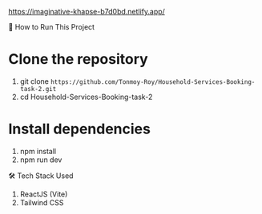 https://imaginative-khapse-b7d0bd.netlify.app/

🚀 How to Run This Project
# Clone the repository
1. git clone `https://github.com/Tonmoy-Roy/Household-Services-Booking-task-2.git`
2. cd Household-Services-Booking-task-2
   
# Install dependencies
1. npm install
2. npm run dev

🛠️ Tech Stack Used
1. ReactJS (Vite)
2. Tailwind CSS

